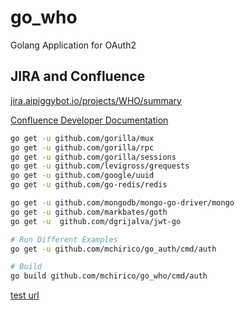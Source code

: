 # go_who
Golang Application for OAuth2

## JIRA and Confluence

[jira.aipiggybot.io/projects/WHO/summary](https://jira.aipiggybot.io/projects/WHO/summary)


[Confluence Developer Documentation](https://confluence.aipiggybot.io/display/GOW/go_who)

```bash
go get -u github.com/gorilla/mux
go get -u github.com/gorilla/rpc
go get -u github.com/gorilla/sessions
go get -u github.com/levigross/grequests
go get -u github.com/google/uuid
go get -u github.com/go-redis/redis

go get -u github.com/mongodb/mongo-go-driver/mongo
go get -u github.com/markbates/goth
go get -u  github.com/dgrijalva/jwt-go

# Run Different Examples
go get -u github.com/mchirico/go_auth/cmd/auth

# Build
go build github.com/mchirico/go_who/cmd/auth


```

[test url](https://bit.ly/2B5hHrw)
